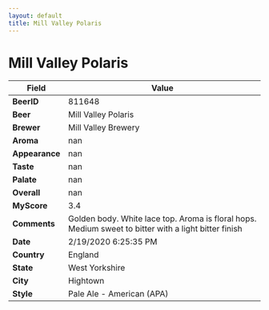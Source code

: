 ```yaml
---
layout: default
title: Mill Valley Polaris
---
```


# Mill Valley Polaris

| Field         | Value     |
|---------------|-----------|
| **BeerID** | 811648 |
| **Beer** | Mill Valley Polaris |
| **Brewer** | Mill Valley Brewery |
| **Aroma** | nan |
| **Appearance** | nan |
| **Taste** | nan |
| **Palate** | nan |
| **Overall** | nan |
| **MyScore** | 3.4 |
| **Comments** | Golden body. White lace top. Aroma is floral hops. Medium sweet to bitter with a light bitter finish |
| **Date** | 2/19/2020 6:25:35 PM |
| **Country** | England |
| **State** | West Yorkshire |
| **City** | Hightown |
| **Style** | Pale Ale - American (APA) |
